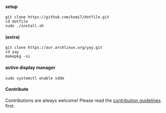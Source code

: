 #### setup
```
git clone https://github.com/komi7/dotfile.git
cd dotfile
sudo ./install.sh
```

#### (extra)
```
git clone https://aur.archlinux.org/yay.git
cd yay
makepkg -si
```

#### active display manager
```
sudo systemctl enable sddm
```




#### Contribute

Contributions are always welcome!
Please read the [contribution guidelines](contributing.md) first.
